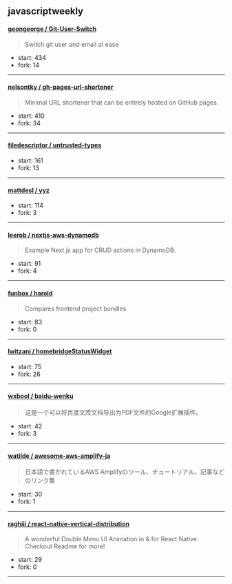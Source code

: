 ## javascriptweekly

#### [geongeorge / Git-User-Switch](https://github.com/geongeorge/Git-User-Switch)

> Switch git user and email at ease

+ start: 434
+ fork: 14

----


#### [nelsontky / gh-pages-url-shortener](https://github.com/nelsontky/gh-pages-url-shortener)

> Minimal URL shortener that can be entirely hosted on GitHub pages.

+ start: 410
+ fork: 34

----


#### [filedescriptor / untrusted-types](https://github.com/filedescriptor/untrusted-types)

> 

+ start: 161
+ fork: 13

----


#### [mattdesl / yyz](https://github.com/mattdesl/yyz)

> 

+ start: 114
+ fork: 3

----


#### [leerob / nextjs-aws-dynamodb](https://github.com/leerob/nextjs-aws-dynamodb)

> Example Next.js app for CRUD actions in DynamoDB.

+ start: 91
+ fork: 4

----


#### [funbox / harold](https://github.com/funbox/harold)

> Compares frontend project bundles

+ start: 83
+ fork: 0

----


#### [lwitzani / homebridgeStatusWidget](https://github.com/lwitzani/homebridgeStatusWidget)

> 

+ start: 75
+ fork: 26

----


#### [wxbool / baidu-wenku](https://github.com/wxbool/baidu-wenku)

> 这是一个可以将百度文库文档导出为PDF文件的Google扩展插件。

+ start: 42
+ fork: 3

----


#### [watilde / awesome-aws-amplify-ja](https://github.com/watilde/awesome-aws-amplify-ja)

> 日本語で書かれているAWS Amplifyのツール、チュートリアル、記事などのリンク集

+ start: 30
+ fork: 1

----


#### [raghiii / react-native-vertical-distribution](https://github.com/raghiii/react-native-vertical-distribution)

> A wonderful Double Menu UI Animation in & for React Native. Checkout Readme for more!

+ start: 29
+ fork: 0

----

